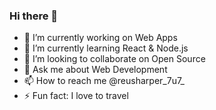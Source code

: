 ### Hi there 👋

- 🔭 I’m currently working on Web Apps
- 🌱 I’m currently learning React & Node.js
- 👯 I’m looking to collaborate on Open Source
- 💬 Ask me about Web Development
- 📫 How to reach me @reusharper_7u7_
- ⚡ Fun fact: I love to travel
